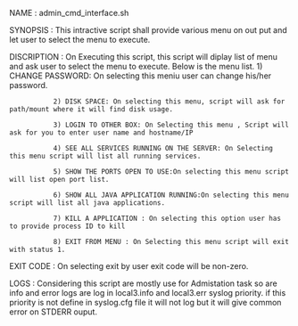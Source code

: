  NAME        : admin_cmd_interface.sh

 SYNOPSIS    : This intractive script shall provide various menu on out put and let user to select the menu to execute.
  	

 DISCRIPTION : On Executing this script, this script will diplay list of menu and ask user to select the menu to execute.
               Below is the menu list.
               1) CHANGE PASSWORD:	On selecting this meniu user can change his/her password.

               2) DISK SPACE: On selecting this menu, script will ask for path/mount where it will find disk usage.

               3) LOGIN TO OTHER BOX: On Selecting this menu , Script will ask for you to enter user name and hostname/IP
	
               4) SEE ALL SERVICES RUNNING ON THE SERVER: On Selecting this menu script will list all running services. 

               5) SHOW THE PORTS OPEN TO USE:On selecting this menu script will list open port list.
              
               6) SHOW ALL JAVA APPLICATION RUNNING:On selecting this menu script will list all java applications.
		
               7) KILL A APPLICATION : On selecting this option user has to provide process ID to kill
           
               8) EXIT FROM MENU : On Selecting this menu script will exit with status 1.


 EXIT CODE  : On selecting exit by user exit code will be non-zero.

 LOGS       : Considering this script are mostly use for Admistation task so are info and error logs are log in 
              local3.info and local3.err syslog priority. if this priority is not define in syslog.cfg file it will not log
              but it will give common error on STDERR ouput.
